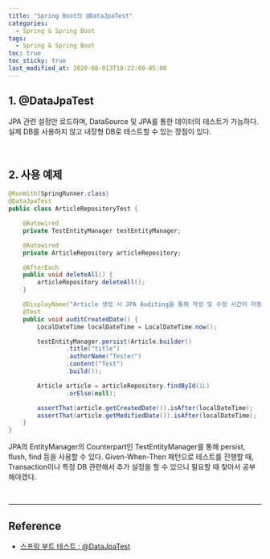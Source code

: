 ```yaml
---
title: "Spring Boot의 @DataJpaTest"
categories:
  - Spring & Spring Boot
tags:
  - Spring & Spring Boot
toc: true
toc_sticky: true
last_modified_at: 2020-08-013T18:22:00-05:00
---
```


## 1. @DataJpaTest

JPA 관련 설정만 로드하며, DataSource 및 JPA를 통한 데이터의 테스트가 가능하다. 실제 DB를 사용하지 않고 내장형 DB로 테스트할 수 있는 장점이 있다.

<br>

## 2. 사용 예제

```java
@RunWith(SpringRunner.class)
@DataJpaTest
public class ArticleRepositoryTest {

    @Autowired
    private TestEntityManager testEntityManager;

    @Autowired
    private ArticleRepository articleRepository;

    @AfterEach
    public void deleteAll() {
        articleRepository.deleteAll();
    }

    @DisplayName("Article 생성 시 JPA Auditing을 통해 작성 및 수정 시간이 자동 저장")
    @Test
    public void auditCreatedDate() {
        LocalDateTime localDateTime = LocalDateTime.now();

        testEntityManager.persist(Article.builder()
                .title("title")
                .authorName("Tester")
                .content("Test")
                .build());

        Article article = articleRepository.findById(1L)
                .orElse(null);

        assertThat(article.getCreatedDate()).isAfter(localDateTime);
        assertThat(article.getModifiedDate()).isAfter(localDateTime);
    }
}
```

JPA의 EntityManager의 Counterpart인 TestEntityManager를 통해 persist, flush, find 등을 사용할 수 있다. Given-When-Then 패턴으로 테스트를 진행할 때, Transaction이나 특정 DB 관련해서 추가 설정을 할 수 있으니 필요할 때 찾아서 공부해야겠다.

<br>

---

## Reference

* [스프링 부트 테스트 : @DataJpaTest](https://webcoding-start.tistory.com/20)
